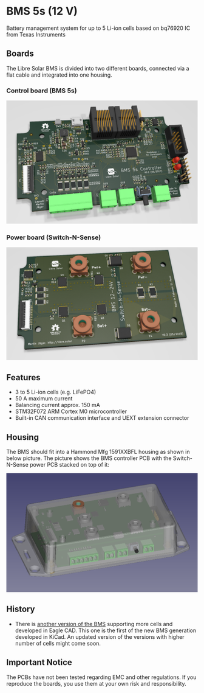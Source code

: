 # BMS 5s (12 V)

Battery management system for up to 5 Li-ion cells based on bq76920 IC from Texas Instruments

## Boards

The Libre Solar BMS is divided into two different boards, connected via a flat cable and integrated into one housing.

### Control board (BMS 5s)

![Libre Solar BMS 5s control board](bms5s_control.png)

### Power board (Switch-N-Sense)

![Libre Solar BMS 5s power board](bms5s_power.png)

## Features

- 3 to 5 Li-ion cells (e.g. LiFePO4)
- 50 A maximum current
- Balancing current approx. 150 mA
- STM32F072 ARM Cortex M0 microcontroller
- Built-in CAN communication interface and UEXT extension connector

## Housing

The BMS should fit into a Hammond Mfg 1591XXBFL housing as shown in below picture. The picture shows the BMS controller PCB with the Switch-N-Sense power PCB stacked on top of it:

![Libre Solar BMS 5s including housing](FreeCAD_Housing.PNG)

## History

- There is [another version of the BMS](https://github.com/LibreSolar/BMS48V)  supporting more cells and developed in Eagle CAD. This one is the first of the new BMS generation developed in KiCad. An updated version of the versions with higher number of cells might come soon.

## Important Notice

The PCBs have not been tested regarding EMC and other regulations. If you reproduce the boards, you use them at your own risk and responsibility.
